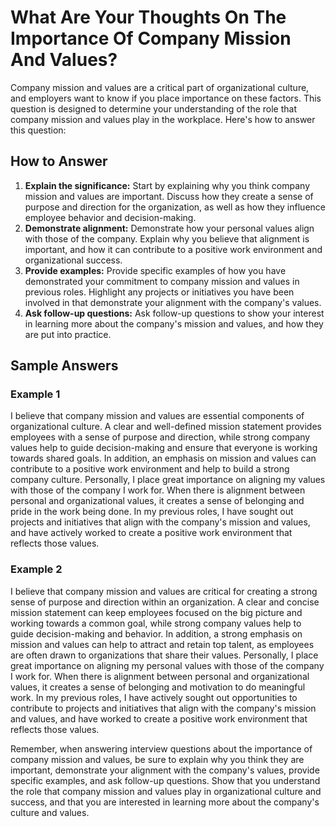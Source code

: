 What Are Your Thoughts On The Importance Of Company Mission And Values?
============================================================================================

Company mission and values are a critical part of organizational culture, and employers want to know if you place importance on these factors. This question is designed to determine your understanding of the role that company mission and values play in the workplace. Here's how to answer this question:

How to Answer
-------------

1. **Explain the significance:** Start by explaining why you think company mission and values are important. Discuss how they create a sense of purpose and direction for the organization, as well as how they influence employee behavior and decision-making.
2. **Demonstrate alignment:** Demonstrate how your personal values align with those of the company. Explain why you believe that alignment is important, and how it can contribute to a positive work environment and organizational success.
3. **Provide examples:** Provide specific examples of how you have demonstrated your commitment to company mission and values in previous roles. Highlight any projects or initiatives you have been involved in that demonstrate your alignment with the company's values.
4. **Ask follow-up questions:** Ask follow-up questions to show your interest in learning more about the company's mission and values, and how they are put into practice.

Sample Answers
--------------

### Example 1

I believe that company mission and values are essential components of organizational culture. A clear and well-defined mission statement provides employees with a sense of purpose and direction, while strong company values help to guide decision-making and ensure that everyone is working towards shared goals. In addition, an emphasis on mission and values can contribute to a positive work environment and help to build a strong company culture. Personally, I place great importance on aligning my values with those of the company I work for. When there is alignment between personal and organizational values, it creates a sense of belonging and pride in the work being done. In my previous roles, I have sought out projects and initiatives that align with the company's mission and values, and have actively worked to create a positive work environment that reflects those values.

### Example 2

I believe that company mission and values are critical for creating a strong sense of purpose and direction within an organization. A clear and concise mission statement can keep employees focused on the big picture and working towards a common goal, while strong company values help to guide decision-making and behavior. In addition, a strong emphasis on mission and values can help to attract and retain top talent, as employees are often drawn to organizations that share their values. Personally, I place great importance on aligning my personal values with those of the company I work for. When there is alignment between personal and organizational values, it creates a sense of belonging and motivation to do meaningful work. In my previous roles, I have actively sought out opportunities to contribute to projects and initiatives that align with the company's mission and values, and have worked to create a positive work environment that reflects those values.

Remember, when answering interview questions about the importance of company mission and values, be sure to explain why you think they are important, demonstrate your alignment with the company's values, provide specific examples, and ask follow-up questions. Show that you understand the role that company mission and values play in organizational culture and success, and that you are interested in learning more about the company's culture and values.
